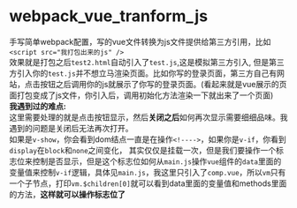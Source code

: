 # webpack_vue_tranform_js
手写简单webpack配置，写的vue文件转换为js文件提供给第三方引用，比如`<script src="我打包出来的js" />`
<br>
效果就是打包之后`test2.html`自动引入了`test.js`,这是模拟第三方引入, 但是第三方引入你的`test.js`并不想立马渲染页面。比如你写的登录页面，第三方自己有网站，点击按钮之后调用你的js就展示了你写的登录页面。(看起来就是vue展示的页面打包变成了js文件，你引入后，调用初始化方法渲染一下就出来了一个页面)
<br>
**我遇到过的难点:**<br>
这里需要处理的就是点击按钮显示，然后**关闭之后**如何再次显示需要细细品味。我遇到的问题是关闭后无法再次打开。
<br>
如果是`v-show`，你会看到dom结点一直是在操作`<!---->`，如果你是`v-if`，你看到`display`在`block`和`none`之间变化，
其实仅仅是挂载一次，但是我们要操作一个标志位来控制是否显示，但是这个标志位如何从`main.js`操作`vue`组件的`data`里面的变量值来控制`v-if`逻辑，具体见`main.js`，我这里只引入了`comp.vue`，所以`vm`只有一个子节点，打印`vm.$children[0]`就可以看到data里面的变量值和methods里面的方法，**这样就可以操作标志位了**

